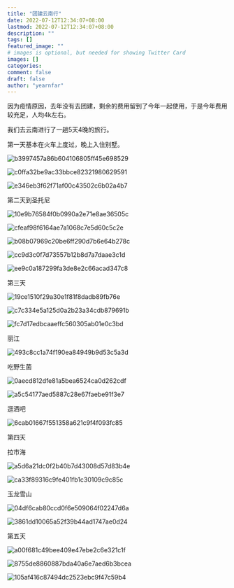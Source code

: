 ```yaml
---
title: "团建云南行"
date: 2022-07-12T12:34:07+08:00
lastmod: 2022-07-12T12:34:07+08:00
description: ""
tags: []
featured_image: ""
# images is optional, but needed for showing Twitter Card
images: []
categories:
comment: false
draft: false
author: "yearnfar"
---
```


因为疫情原因，去年没有去团建，剩余的费用留到了今年一起使用，于是今年费用较充足，人均4k左右。

我们去云南进行了一趟5天4晚的旅行。

第一天基本在火车上度过，晚上入住别墅。

![b3997457a86b604106805ff45e698529](https://cdn.yearnfar.com/blog/22/07/b472048a60b277bcae835642a52ae92d.webp)

![c0ffa32be9ac33bbce82321980629591](https://cdn.yearnfar.com/blog/22/07/050545a3fa5a4e290d225a61d0e21f27.webp)

![e346eb3f62f71af00c43502c6b02a4b7](https://cdn.yearnfar.com/blog/22/07/1fdd22f7be933f3c34154ce6ed9a10b0.webp)

第二天到圣托尼

![10e9b76584f0b0990a2e71e8ae36505c](https://cdn.yearnfar.com/blog/22/07/452820960866e42484e9bcc679529220.webp)

![cfeaf98f6164ae7a1068c7e5d60c5c2e](https://cdn.yearnfar.com/blog/22/07/7739c8313a11b60f931f8a798ad2f3e7.webp)

![b08b07969c20be6ff290d7b6e64b278c](https://cdn.yearnfar.com/blog/22/07/a2f06f67077f45b6a6133160187599c5.webp)

![cc9d3c0f7d73557b12b8d7a7daae3c1d](https://cdn.yearnfar.com/blog/22/07/28adda4e0d086c106649a484b0921777.webp)

![ee9c0a187299fa3de8e2c66acad347c8](https://cdn.yearnfar.com/blog/22/07/9c749c34991b32e7c821703369c87194.webp)

第三天

![19ce1510f29a30e1f81f8dadb89fb76e](https://cdn.yearnfar.com/blog/22/07/1fbc7b0433d901a3e9621ee0b330bd42.webp)

![c7c334e5a125d0a2b23a34cdb879691b](https://cdn.yearnfar.com/blog/22/07/4ce9fb56ce7e61cc5a2a11641c225f78.webp)

![fc7d17edbcaaeffc560305ab01e0c3bd](https://cdn.yearnfar.com/blog/22/07/a0f97425bfec0e801f939f2621372991.webp)

丽江

![493c8cc1a74f190ea84949b9d53c5a3d](https://cdn.yearnfar.com/blog/22/07/d09adccabd6b0183cd41a8c5b7abd1ce.webp)

吃野生菌

![0aecd812dfe81a5bea6524ca0d262cdf](https://cdn.yearnfar.com/blog/22/07/cae4b5b2e3f222b54c846bc2fd1854bf.webp)

![a5c54177aed5887c28e67faebe91f3e7](https://cdn.yearnfar.com/blog/22/07/9bd96ae555fd86a2861efb39065b6655.webp)

逛酒吧

![6cab01667f551358a621c9f4f093fc85](https://cdn.yearnfar.com/blog/22/07/5cb00fc2293f731373ed72d4039b840d.webp)

第四天

拉市海

![a5d6a21dc0f2b40b7d43008d57d83b4e](https://cdn.yearnfar.com/blog/22/07/f0c7f5263e3fab5e1f9e3c3e60c06f65.webp)

![ca33f89316c9fe401fb1c30109c9c85c](https://cdn.yearnfar.com/blog/22/07/b0a76340ed75bd3efe530eb8c8e8b33f.webp)


玉龙雪山

![04df6cab80ccd0f6e509064f02247d6a](https://cdn.yearnfar.com/blog/22/07/6dbbaff0475907f9066bf6fad45abcbf.webp)

![3861dd10065a52f39b44ad1747ae0d24](https://cdn.yearnfar.com/blog/22/07/dfd6f5910c8205c32f1e7af483c3b059.webp)

第五天

![a00f681c49bee409e47ebe2c6e321c1f](https://cdn.yearnfar.com/blog/22/07/a4df89b86ae308fcc10e0d1e052c4ccb.webp)

![8755de8860887bda40a6e7aed6b3bcea](https://cdn.yearnfar.com/blog/22/07/7566924d055818d4f62ded5299a9f054.webp)

![105af416c87494dc2523ebc9f47c59b4](https://cdn.yearnfar.com/blog/22/07/07beed40f10f3f9a92097d108b7e42c3.webp)

